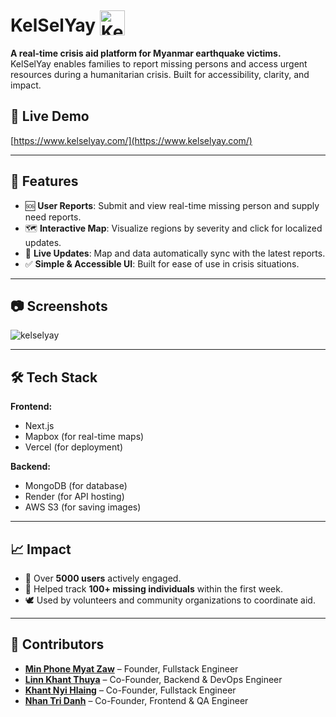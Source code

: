<h1>KelSelYay <img src="https://www.kelselyay.com/favicon.ico" alt="KelSelYay Logo" width="40" style="position: relative; top: 6px;" /></h1>

**A real-time crisis aid platform for Myanmar earthquake victims.**  
KelSelYay enables families to report missing persons and access urgent resources during a humanitarian crisis. Built for accessibility, clarity, and impact.

## 🚀 Live Demo
[https://www.kelselyay.com/](https://www.kelselyay.com/)

---

## 📌 Features

- 🆘 **User Reports**: Submit and view real-time missing person and supply need reports.
- 🗺 **Interactive Map**: Visualize regions by severity and click for localized updates.
- 🔄 **Live Updates**: Map and data automatically sync with the latest reports.
- ✅ **Simple & Accessible UI**: Built for ease of use in crisis situations.

---

## 📷 Screenshots
![kelselyay](https://github.com/user-attachments/assets/477587da-cf94-4fe3-86ce-78394070fba2)

---

## 🛠️ Tech Stack

**Frontend:**
- Next.js
- Mapbox (for real-time maps)
- Vercel (for deployment)


**Backend:**
- MongoDB (for database)
- Render (for API hosting)
- AWS S3 (for saving images)
---

## 📈 Impact

- 👥 Over **5000 users** actively engaged.
- 🧭 Helped track **100+ missing individuals** within the first week.
- 🕊️ Used by volunteers and community organizations to coordinate aid.

---

## 🤝 Contributors
- [**Min Phone Myat Zaw**](https://github.com/czLad) – Founder, Fullstack Engineer  
- [**Linn Khant Thuya**](https://github.com/linnkhant07) – Co-Founder, Backend & DevOps Engineer  
- [**Khant Nyi Hlaing**](https://github.com/khantnhl) – Co-Founder, Fullstack Engineer  
- [**Nhan Tri Danh**](https://github.com/dnhan1707) – Co-Founder, Frontend & QA Engineer  

